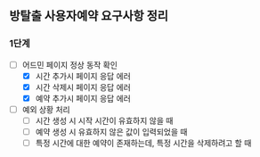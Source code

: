 ## 방탈출 사용자예약 요구사항 정리

### 1단계

- [ ] 어드민 페이지 정상 동작 확인
  - [x] 시간 추가시 페이지 응답 에러
  - [x] 시간 삭제시 페이지 응답 에러
  - [x] 예약 추가시 페이지 응답 에러
- [ ] 예외 상황 처리
  - [ ] 시간 생성 시 시작 시간이 유효하지 않을 때
  - [ ] 예약 생성 시 유효하지 않은 값이 입력되었을 때
  - [ ] 특정 시간에 대한 예약이 존재하는데, 특정 시간을 삭제하려고 할 때
